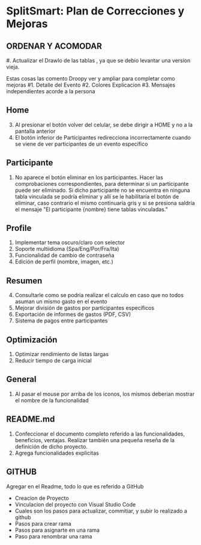 # SplitSmart: Plan de Correcciones y Mejoras

## ORDENAR Y ACOMODAR

#. Actualizar el DrawIo de las tablas , ya que se debio levantar una version vieja.

Estas cosas las comento Droopy ver y ampliar para completar como mejoras
#1. Detalle del Evento
#2. Colores Explicacion 
#3. Mensajes independientes acorde a la persona



## Home

3. Al presionar el botón volver del celular, se debe dirigir a HOME y no a la pantalla anterior
4. El botón inferior de Participantes redirecciona incorrectamente cuando se viene de ver participantes de un evento específico

## Participante

1. No aparece el botón eliminar en los participantes. Hacer las comprobaciones correspondientes, para determinar si un participante puede ser eliminado. Si dicho participante no se encuentra en ninguna tabla vinculada se podría eliminar y allí se le habilitaría el botón de eliminar, caso contrario el mismo continuaría gris y si se presiona saldría el mensaje "El participante {nombre} tiene tablas vinculadas."

## Profile
1. Implementar tema oscuro/claro con selector
2. Soporte multiidioma (Spa/Eng/Por/Fra/Ita)
3. Funcionalidad de cambio de contraseña
4. Edición de perfil (nombre, imagen, etc.)


## Resumen

4. Consultarle como se podria realizar el calculo en caso que no todos asuman un mismo gasto en el evento
6. Mejorar división de gastos por participantes específicos
7. Exportación de informes de gastos (PDF, CSV)
8. Sistema de pagos entre participantes

## Optimización

1. Optimizar rendimiento de listas largas
2. Reducir tiempo de carga inicial

## General

1. Al pasar el mouse por arriba de los iconos, los mismos deberian mostrar el nombre de la funcionalidad

## README.md

1. Confeccionar el documento completo referido a las funcionalidades, beneficios, ventajas. Realizar también una pequeña reseña de la definición de dicho proyecto.
2. Agrega funcionalidades explicitas

## GITHUB

Agregar en el Readme, todo lo que es referido a GitHub
- Creacion de Proyecto
- Vinculacion del proyecto con Visual Studio Code
- Cuales son los pasos para actualizar, commitiar, y subir lo realizado a github
- Pasos para crear rama
- Pasos para asignarte en una rama
- Paso para renombrar una rama



